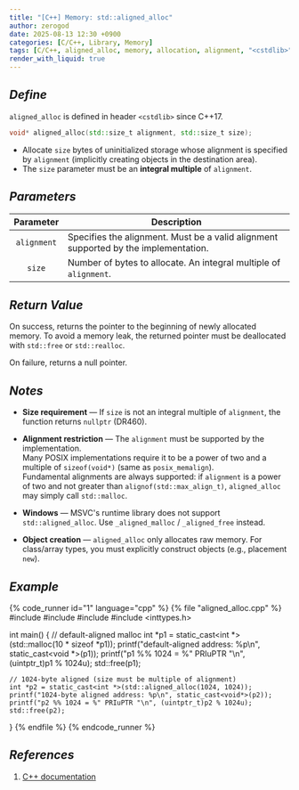 ```yaml
---
title: "[C++] Memory: std::aligned_alloc"
author: zerogod
date: 2025-08-13 12:30 +0900
categories: [C/C++, Library, Memory]
tags: [C/C++, aligned_alloc, memory, allocation, alignment, "<cstdlib>", C++17]
render_with_liquid: true
---
```

## ***Define***
`aligned_alloc` is defined in header `<cstdlib>` since C++17.   

```cpp
void* aligned_alloc(std::size_t alignment, std::size_t size);
```
- Allocate `size` bytes of uninitialized storage whose alignment is specified by `alignment` (implicitly creating objects in the destination area).  
- The `size` parameter must be an **integral multiple** of `alignment`.


## ***Parameters***

| Parameter | Description |
| :----------: | -------- |
| `alignment` | Specifies the alignment. Must be a valid alignment supported by the implementation. |
| `size` | Number of bytes to allocate. An integral multiple of `alignment`. |


## ***Return Value***
On success, returns the pointer to the beginning of newly allocated memory. To avoid a memory leak, the returned pointer must be deallocated with `std::free` or `std::realloc`.

On failure, returns a null pointer.

## ***Notes***
- **Size requirement** &mdash; If `size` is not an integral multiple of `alignment`, the function returns `nullptr` (DR460).

- **Alignment restriction** &mdash; The `alignment` must be supported by the implementation.   
  Many POSIX implementations require it to be a power of two and a multiple of `sizeof(void*)` (same as `posix_memalign`).   
  Fundamental alignments are always supported: if `alignment` is a power of two and not greater than `alignof(std::max_align_t)`, `aligned_alloc` may simply call `std::malloc`.

- **Windows** &mdash; MSVC's runtime library does not support `std::aligned_alloc`. Use `_aligned_malloc` / `_aligned_free` instead.

- **Object creation** — `aligned_alloc` only allocates raw memory. For class/array types, you must explicitly construct objects (e.g., placement `new`).


## ***Example***

{% code_runner id="1" language="cpp" %}
{% file "aligned_alloc.cpp" %}
#include <cstdio>
#include <cstdlib>
#include <cstdint>
#include <inttypes.h>
 
int main()
{
    // default-aligned malloc
    int *p1 = static_cast<int *>(std::malloc(10 * sizeof *p1));
    printf("default-aligned address:   %p\n", static_cast<void *>(p1));
    printf("p1 %% 1024 = %" PRIuPTR "\n", (uintptr_t)p1 % 1024u);
    std::free(p1);

    // 1024-byte aligned (size must be multiple of alignment)
    int *p2 = static_cast<int *>(std::aligned_alloc(1024, 1024));
    printf("1024-byte aligned address: %p\n", static_cast<void*>(p2));
    printf("p2 %% 1024 = %" PRIuPTR "\n", (uintptr_t)p2 % 1024u);
    std::free(p2);
}
{% endfile %}
{% endcode_runner %}

## ***References***
1. [C++ documentation](https://devdocs.io/cpp/memory/c/aligned_alloc)